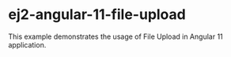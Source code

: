 # ej2-angular-11-file-upload
This example demonstrates the usage of File Upload in Angular 11 application.
